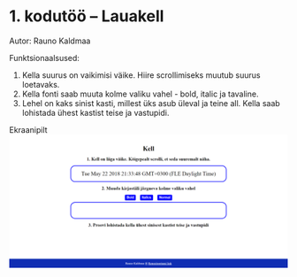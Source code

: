 # 1. kodutöö – Lauakell

Autor: Rauno Kaldmaa

Funktsionaalsused: 
1. Kella suurus on vaikimisi väike. Hiire scrollimiseks muutub suurus loetavaks.
2. Kella fonti saab muuta kolme valiku vahel - bold, italic ja tavaline.
3. Lehel on kaks sinist kasti, millest üks asub üleval ja teine all. Kella saab lohistada ühest kastist teise ja vastupidi. 

Ekraanipilt
![alt text](ekraanipilt.png "Kella ekraanipilt")
